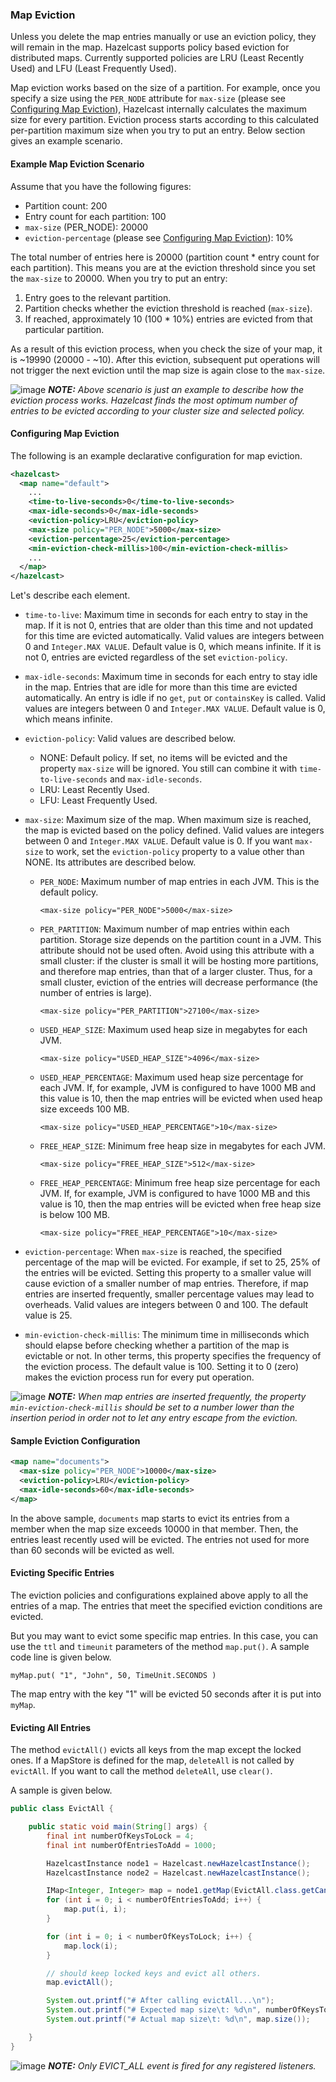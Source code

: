 
### Map Eviction

Unless you delete the map entries manually or use an eviction policy, they will remain in the map. Hazelcast supports policy based eviction for distributed maps. Currently supported policies are LRU (Least Recently Used) and LFU (Least Frequently Used).

Map eviction works based on the size of a partition. For example, once you specify a size using the `PER_NODE` attribute for `max-size` (please see [Configuring Map Eviction](#configuring-map-eviction)), Hazelcast internally calculates the maximum size for every partition. Eviction process starts according to this calculated per-partition maximum size when you try to put an entry. Below section gives an example scenario.

#### Example Map Eviction Scenario

Assume that you have the following figures:

* Partition count: 200
* Entry count for each partition: 100
* `max-size` (PER_NODE): 20000
* `eviction-percentage` (please see [Configuring Map Eviction](#configuring-map-eviction)):  10%

The total number of entries here is 20000 (partition count * entry count for each partition). This means you are at the eviction threshold since you set the `max-size` to 20000. When you try to put an entry:

1. Entry goes to the relevant partition.
2. Partition checks whether the eviction threshold is reached (`max-size`).
3. If reached, approximately 10 (100 * 10%) entries are evicted from that particular partition.

As a result of this eviction process, when you check the size of your map, it is ~19990 (20000 - ~10). After this eviction, subsequent put operations will not trigger the next eviction until the map size is again close to the `max-size`.

![image](images/NoteSmall.jpg) ***NOTE:*** *Above scenario is just an example to describe how the eviction process works. Hazelcast finds the most optimum number of entries to be evicted according to your cluster size and selected policy.*


#### Configuring Map Eviction

The following is an example declarative configuration for map eviction. 

```xml
<hazelcast>
  <map name="default">
    ...
    <time-to-live-seconds>0</time-to-live-seconds>
    <max-idle-seconds>0</max-idle-seconds>
    <eviction-policy>LRU</eviction-policy>
    <max-size policy="PER_NODE">5000</max-size>
    <eviction-percentage>25</eviction-percentage>
    <min-eviction-check-millis>100</min-eviction-check-millis>
    ...
  </map>
</hazelcast>
```

Let's describe each element. 

- `time-to-live`: Maximum time in seconds for each entry to stay in the map. If it is not 0, entries that are older than this time and not updated for this time are evicted automatically. Valid values are integers between 0 and `Integer.MAX VALUE`. Default value is 0, which means infinite. If it is not 0, entries are evicted regardless of the set `eviction-policy`.  
- `max-idle-seconds`: Maximum time in seconds for each entry to stay idle in the map. Entries that are idle for more than this time are evicted automatically. An entry is idle if no `get`, `put` or `containsKey` is called. Valid values are integers between 0 and `Integer.MAX VALUE`. Default value is 0, which means infinite.
- `eviction-policy`: Valid values are described below.
	- NONE: Default policy. If set, no items will be evicted and the property `max-size` will be ignored.  You still can combine it with `time-to-live-seconds` and `max-idle-seconds`.
	- LRU: Least Recently Used.
	- LFU: Least Frequently Used.	

- `max-size`: Maximum size of the map. When maximum size is reached, the map is evicted based on the policy defined. Valid values are integers between 0 and `Integer.MAX VALUE`. Default value is 0. If you want `max-size` to work, set the `eviction-policy` property to a value other than NONE. Its attributes are described below.
	- `PER_NODE`: Maximum number of map entries in each JVM. This is the default policy.	
	
		`<max-size policy="PER_NODE">5000</max-size>`
		
	- `PER_PARTITION`: Maximum number of map entries within each partition. Storage size depends on the partition count in a JVM. This attribute should not be used often. Avoid using this attribute with a small cluster: if the cluster is small it will be hosting more partitions, and therefore map entries, than that of a larger cluster. Thus, for a small cluster, eviction of the entries will decrease performance (the number of entries is large).
	
		`<max-size policy="PER_PARTITION">27100</max-size>`

	- `USED_HEAP_SIZE`: Maximum used heap size in megabytes for each JVM.
	
		`<max-size policy="USED_HEAP_SIZE">4096</max-size>`

	- `USED_HEAP_PERCENTAGE`: Maximum used heap size percentage for each JVM. If, for example, JVM is configured to have 1000 MB and this value is 10, then the map entries will be evicted when used heap size exceeds 100 MB.
	
		`<max-size policy="USED_HEAP_PERCENTAGE">10</max-size>`

	- `FREE_HEAP_SIZE`: Minimum free heap size in megabytes for each JVM.

		`<max-size policy="FREE_HEAP_SIZE">512</max-size>`

	- `FREE_HEAP_PERCENTAGE`: Minimum free heap size percentage for each JVM. If, for example, JVM is configured to have 1000 MB and this value is 10, then the map entries will be evicted when free heap size is below 100 MB.

		`<max-size policy="FREE_HEAP_PERCENTAGE">10</max-size>`

- `eviction-percentage`: When `max-size` is reached, the specified percentage of the map will be evicted. For example, if set to 25, 25% of the entries will be evicted. Setting this property to a smaller value will cause eviction of a smaller number of map entries. Therefore, if map entries are inserted frequently, smaller percentage values may lead to overheads. Valid values are integers between 0 and 100. The default value is 25.
- `min-eviction-check-millis`: The minimum time in milliseconds which should elapse before checking whether a partition of the map is evictable or not. In other terms, this property specifies the frequency of the eviction process. The default value is 100. Setting it to 0 (zero) makes the eviction process run for every put operation.

![image](images/NoteSmall.jpg) ***NOTE:*** *When map entries are inserted frequently, the property `min-eviction-check-millis` should be set to a number lower than the insertion period in order not to let any entry escape from the eviction.*




#### Sample Eviction Configuration


```xml
<map name="documents">
  <max-size policy="PER_NODE">10000</max-size>
  <eviction-policy>LRU</eviction-policy> 
  <max-idle-seconds>60</max-idle-seconds>
</map>
```

In the above sample, `documents` map starts to evict its entries from a member when the map size exceeds 10000 in that member. Then, the entries least recently used will be evicted. The entries not used for more than 60 seconds will be evicted as well.


#### Evicting Specific Entries


The eviction policies and configurations explained above apply to all the entries of a map. The entries that meet the specified eviction conditions are evicted.


But you may want to evict some specific map entries.  In this case, you can use the `ttl` and `timeunit` parameters of the method `map.put()`. A sample code line is given below.

`myMap.put( "1", "John", 50, TimeUnit.SECONDS )`

The map entry with the key "1" will be evicted 50 seconds after it is put into `myMap`.


#### Evicting All Entries

The method `evictAll()` evicts all keys from the map except the locked ones. If a MapStore is defined for the map, `deleteAll` is not called by `evictAll`. If you want to call the method `deleteAll`, use `clear()`. 

A sample is given below.

```java
public class EvictAll {

    public static void main(String[] args) {
        final int numberOfKeysToLock = 4;
        final int numberOfEntriesToAdd = 1000;

        HazelcastInstance node1 = Hazelcast.newHazelcastInstance();
        HazelcastInstance node2 = Hazelcast.newHazelcastInstance();

        IMap<Integer, Integer> map = node1.getMap(EvictAll.class.getCanonicalName());
        for (int i = 0; i < numberOfEntriesToAdd; i++) {
            map.put(i, i);
        }

        for (int i = 0; i < numberOfKeysToLock; i++) {
            map.lock(i);
        }

        // should keep locked keys and evict all others.
        map.evictAll();

        System.out.printf("# After calling evictAll...\n");
        System.out.printf("# Expected map size\t: %d\n", numberOfKeysToLock);
        System.out.printf("# Actual map size\t: %d\n", map.size());

    }
}
```


![image](images/NoteSmall.jpg) ***NOTE:*** *Only EVICT_ALL event is fired for any registered listeners.*
     

  


